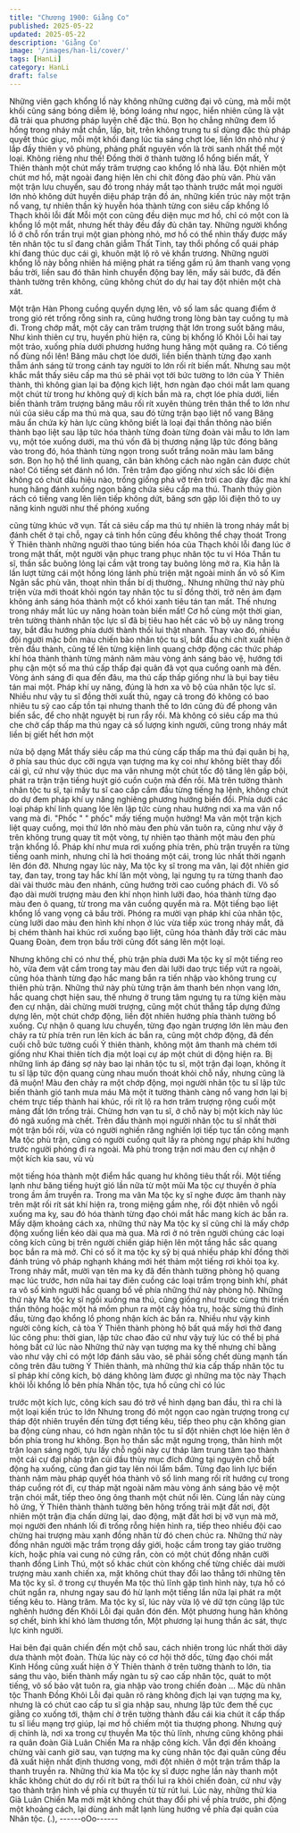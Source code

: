 ```yaml
---
title: "Chương 1900: Giằng Co"
published: 2025-05-22
updated: 2025-05-22
description: 'Giằng Co'
image: '/images/han-li/cover/'
tags: [HanLi]
category: HanLi
draft: false
---
```


Những viên gạch khổng lồ này không những cường đại vô cùng,
mà mỗi một khối cũng sáng bóng diễm lệ, bóng loáng như ngọc,
hiển nhiên cũng là vật đã trải qua phương pháp luyện chế đặc
thù.
Bọn họ chẳng những đem lổ hổng trong nháy mắt chắn, lấp, bịt,
trên không trung tu sĩ dùng đặc thù pháp quyết thúc giục, mỗi một
khối đang lúc tia sáng chợt lóe, liền lớn nhỏ như ý lắp đầy thiên y
vô phùng, phảng phất nguyên vốn là trời sanh nhất thể một loại.
Không riêng như thế!
Đồng thời ở thành tường lổ hổng biến mất, Ỷ Thiên thành một
chút mấy trăm trượng cao khổng lồ nhà lầu. Đột nhiên một chút
mơ hồ, mặt ngoài đang hiện lên chi chít đông đảo phù văn.
Phù văn một trận lưu chuyển, sau đó trong nháy mắt tạo thành
trước mắt mọi người lớn nhỏ không dứt huyền diệu pháp trận đồ
án, những kiến trúc này một trận nổ vang, tự nhiên thần kỳ huyễn
hóa thành từng con siêu cấp khổng lồ Thạch khôi lỗi đất
Mỗi một con cũng đều diện mục mơ hồ, chỉ có một con là khổng
lồ một mắt, nhưng hết thảy đều đầy đủ chân tay.
Những người khổng lồ ở chỗ rốn trần trụi một gian phòng nhỏ,
mơ hồ có thể nhìn thấy được mấy tên nhân tộc tu sĩ đang chân
giẫm Thất Tinh, tay thổi phồng cổ quái pháp khí đang thúc dục cái
gì, khuôn mặt lộ rõ vẻ khẩn trương.
Những người khổng lồ này bỗng nhiên há miệng phát ra tiếng
gầm rú âm thanh vang vọng bầu trời, liền sau đó thân hình
chuyển động bay lên, mấy sải bước, đã đến thành tường trên
không, cũng không chút do dự hai tay đột nhiên một chà xát.

Một trận Hàn Phong cuồng quyển dựng lên, vô số lam sắc quang
điểm ở trong gió rét trống rỗng sinh ra, cũng hướng trong lòng
bàn tay cuồng tụ mà đi.
Trong chớp mắt, một cây can trăm trượng thật lớn trong suốt
băng mâu, Như kình thiên cự trụ, huyền phù hiện ra, cũng bị
khổng lồ Khôi Lỗi hai tay một trảo, xuống phía dưới phương
hướng hung hăng một quăng ra.
Có tiếng nổ đùng nổi lên!
Băng mâu chợt lóe dưới, liền biến thành từng đạo xanh thẫm ánh
sáng từ trong cánh tay người to lớn rối rít biến mất.
Nhưng sau một khắc mắt thấy siêu cấp ma thú sẽ phải vọt tới bức
tường to lớn của Ỷ Thiên thành, thì không gian lại ba động kịch
liệt, hơn ngàn đạo chói mắt lam quang một chút từ trong hư
không quỷ dị kích bắn mà ra, chợt lóe phía dưới, liền biến thành
trăm trượng băng mâu rối rít xuyên thủng trên thân thể to lớn như
núi của siêu cấp ma thú mà qua, sau đó từng trận bạo liệt nổ
vang
Băng mâu ẩn chứa kỳ hàn lực cũng không biết là loại đại thần
thông nào biến thành bạo liệt sau lập tức hóa thành từng đoàn
từng đoàn vài mẫu to lớn lam vụ, một tóe xuống dưới, ma thú vốn
đã bị thương nặng lập tức đóng băng vào trong đó, hóa thành
từng ngọn trong suốt trắng noãn màu lam băng sơn.
Bọn họ hộ thể linh quang, căn bản không cách nào ngăn cản
được chút nào!
Có tiếng sét đánh nổ lớn.
Trên trăm đạo giống như xích sắc lôi điện không có chút dấu hiệu
nào, trống giống phá vỡ trên trời cao dày đặc ma khí hung hăng
đánh xuống ngọn băng chứa siêu cấp ma thú.
Thanh thúy giòn rách có tiếng vang lên liên tiếp không dứt, băng
sơn gặp lôi điện thô to uy năng kinh người như thế phóng xuống

cũng từng khúc vỡ vụn.
Tất cả siêu cấp ma thú tự nhiên là trong nháy mắt bị đánh chết ở
tại chỗ, ngay cả tinh hồn cũng đều không thể chạy thoát
Trong Ỷ Thiên thành những người thao túng biến hóa của Thạch
khôi lỗi đang lúc ở trong mật thất, một người vận phục trang phục
nhân tộc tu vi Hóa Thần tu sĩ, thần sắc buông lỏng lại cầm vật
trong tay buông lỏng mở ra.
Kia hẳn là lần lượt từng cái một hồng lóng lánh phù triện mặt
ngoài minh ấn vô số Kim Ngân sắc phù văn, thoạt nhìn thần bí dị
thường,.
Nhưng những thứ này phù triện vừa mới thoát khỏi ngón tay nhân
tộc tu sĩ đồng thời, trở nên ảm đạm không ánh sáng hóa thành
một cổ khói xanh tiêu tán tan mất.
Thế nhưng trong nháy mắt lúc uy năng hoàn toàn biến mất!
Cơ hồ cùng một thời gian, trên tường thành nhân tộc lực sĩ đã bị
tiêu hao hết các võ bộ uy năng trong tay, bắt đầu hướng phía
dưới thành thối lui thật nhanh.
Thay vào đó, nhiều đội người mặc bốn màu chiến bào nhân tộc tu
sĩ, bắt đầu chi chít xuất hiện ở trên đầu thành, cũng tế lên từng
kiện linh quang chớp động các thức pháp khí hóa thành thành
từng mảnh năm màu vòng ánh sáng bảo vệ, hướng tới phụ cận
một số ma thú cấp thấp đại quân đã vọt qua cuồng oanh mà đến.
Vòng ánh sáng đi qua đến đâu, ma thú cấp thấp giống như là bụi
bay tiêu tán mai một.
Pháp khí uy năng, đúng là hơn xa võ bộ của nhân tộc lực sĩ.
Nhiều như vậy tu sĩ đồng thời xuất thủ, ngay cả trong đó không có
bao nhiêu tu sỹ cao cấp tồn tại nhưng thanh thế to lớn cũng đủ để
phong vân biến sắc, để cho nhật nguyệt bị run rẩy rồi.
Mà không có siêu cấp ma thú che chở cấp thấp ma thú ngay cả
số lượng kinh người, cũng trong nháy mắt liền bị giết hết hơn một

nửa bộ dạng
Mắt thấy siêu cấp ma thú cùng cấp thấp ma thú đại quân bị hạ, ở
phía sau thúc dục cỡi ngựa vạn tượng ma kỵ coi như không bíêt
thay đổi cái gì, cứ như vậy thúc dục ma vân nhưng một chút tốc
độ tăng lên gấp bội, phát ra trận trận tiếng huýt gió cuồn cuộn mà
đến rồi.
Mà trên tường thành nhân tộc tu sĩ, tại mấy tu sĩ cao cấp cầm đầu
từng tiếng hạ lệnh, không chút do dự đem pháp khí uy năng
nghiêng phương hướng biến đổi.
Phía dưới các loại pháp khí linh quang lóe lên lập tức cùng nhau
hướng nơi xa ma vân nổ vang mà đi.
"Phốc " " phốc" mấy tiếng muộn hưởng!
Ma vân một trận kịch liệt quay cuồng, mọi thứ lớn nhỏ màu đen
phù văn tuôn ra, cũng như vậy ở trên không trung quay tít một
vòng, tự nhiên tạo thành một màu đen phù trận khổng lồ.
Pháp khí như mưa rơi xuống phía trên, phù trận truyền ra từng
tiếng oanh minh, nhưng chỉ là hơi thoáng một cái, trong lúc nhất
thời ngạnh lên đón đỡ.
Nhưng ngay lúc này, Ma tộc kỵ sĩ trong ma vân, lại đột nhiên giơ
tay, đan tay, trong tay hắc khí lăn một vòng, lại ngưng tụ ra từng
thanh đao dài vài thước màu đen nhánh, cũng hướng trời cao
cuồng phách đi.
Vô số đạo dài mười trượng màu đen khí nhọn hình lưỡi đao, hóa
thành từng đạo màu đen ô quang, từ trong ma vân cuồng quyển
mà ra.
Một tiếng bạo liệt khổng lồ vang vọng cả bầu trời.
Phóng ra mười vạn pháp khí của nhân tộc, cùng lưỡi dao màu
đen hình khí nhọn ở lúc vừa tiếp xúc trong nháy mắt, đã bị chém
thành hai khúc rơi xuống bạo liệt, cũng hóa thành đầy trời các
màu Quang Đoàn, đem trọn bầu trời cũng đốt sáng lên một loại.

Nhưng không chỉ có như thế, phù trận phía dưới Ma tộc kỵ sĩ một
tiếng reo hò, vừa đem vật cầm trong tay màu đen dài lưỡi dao
trực tiếp vứt ra ngoài, cũng hóa thành từng đạo hắc mang bắn ra
tiến nhập vào không trung cự thiên phù trận.
Những thứ này phù từng trận âm thanh bén nhọn vang lớn, hắc
quang chợt hiện sau, thế nhưng ở trung tâm ngưng tụ ra từng
kiện màu đen cự nhận, dài chừng mười trượng, cũng một chút
thẳng tắp dựng đứng dựng lên, một chút chớp động, liền đột
nhiên hướng phía thành tường bổ xuống.
Cự nhận ô quang lưu chuyển, từng đạo ngàn trượng lớn lên màu
đen chảy ra từ phía trên run lên kích ác bắn ra, cũng một chớp
động, đã đến cuối chỗ bức tường cuối Ỷ thiên thành, không một
âm thanh mà chém tới
giống như Khai thiên tích địa một loại cự áp một chút di động hiện
ra.
Bị những linh áp đáng sợ này bao lại nhân tộc tu sĩ, một trận đại
loạn, không ít tu sĩ lập tức độn quang cùng nhau muốn thoát khỏi
chỗ nầy, nhưng cũng là đã muộn!
Màu đen chảy ra một chớp động, mọi người nhân tộc tu sĩ lập tức
biến thành gió tanh mưa máu
Mà một ít tường thành càng nổ vang hơn lại bị chém trực tiếp
thành hai khúc, rối rít lộ ra hơn trăm trượng rộng cuối một mảng
đất lớn trống trải.
Chừng hơn vạn tu sĩ, ở chỗ này bị một kích này lúc đó ngã xuống
mà chết.
Trên đầu thành mọi người nhân tộc tu sĩ nhất thời một trận bối rối,
vừa có người nghiến răng nghiến lợi tiếp tục tấn công mạnh Ma
tộc phù trận, cũng có người cuống quít lấy ra phòng ngự pháp khí
hướng trước người phóng đi ra ngoài.
Mà phù trong trận nơi màu đen cự nhận ở một kích kia sau, vù vù

một tiếng hóa thành một điểm hắc quang hư không tiêu thất rồi.
Một tiếng lạnh như băng tiếng huýt gió lần nữa từ một mũi Ma tộc
cự thuyền ở phía trong ầm ầm truyền ra.
Trong ma vân Ma tộc kỵ sĩ nghe được âm thanh này trên mặt rối
rít sát khí hiện ra, trong miệng gầm nhẹ, rồi đột nhiên vỗ ngồi
xuống ma kỵ, sau đó hóa thành từng đạo chói mắt hắc mang kích
ác bắn ra.
Mấy dặm khoảng cách xa, những thứ này Ma tộc kỵ sĩ cũng chỉ là
mấy chớp động xuống liền kéo dài qua mà qua.
Mà rơi ở nó trên người chúng các loại công kích cũng bị trên
người chiến giáp hiện lên một tầng hắc sắc quang bọc bắn ra mà
mở. Chỉ có số ít ma tộc kỵ sỹ bị quá nhiều pháp khí đồng thời
đánh trúng vô pháp nghạnh kháng mới hét thảm một tiếng rơi khỏi
tọa kỵ.
Trong nháy mắt, mười vạn tên ma kỵ đã đến thành tường phòng
hộ quang mạc lúc trước, hơn nữa hai tay điên cuồng các loại trầm
trọng binh khí, phát ra vô số kinh người hắc quang bổ về phía
những thứ này phòng hộ.
Những thứ này Ma tộc kỵ sĩ ngồi xuống ma thú, cũng giống như
trước cùng thi triển thần thông hoặc một há mồm phun ra một cây
hỏa trụ, hoặc sừng thú đỉnh đầu, từng đạo khổng lồ phong nhận
kích ác bắn ra.
Nhiều như vậy kinh người công kích, cả tòa Ỷ Thiên thành phòng
hộ bất quá mấy hơi thở đang lúc công phu: thời gian, lập tức chao
đảo cứ như vậy tuỳ lúc có thể bị phá hỏng bất cứ lúc nào
Những thứ này vạn tượng ma kỵ thế nhưng chỉ bằng vào như vậy
chỉ có một lớp đánh sâu vào, sẽ phải sống chết dùng mạnh tấn
công trên đâu tường Ỷ Thiên thành, mà những thứ kia cấp thấp
nhân tộc tu sĩ pháp khí công kích, bộ dáng không làm được gì
những ma tộc này
Thạch khôi lỗi khổng lồ bên phía Nhân tộc, tựa hồ cũng chỉ có lúc

trước một kích lực, công kích sau đó trở về hình dạng ban đầu,
thì ra chỉ là một loại kiến trúc to lớn
Nhưng trong đó một ngọn cao ngàn trượng trong cự tháp đột
nhiên truyền đến từng đợt tiếng kêu, tiếp theo phụ cận không gian
ba động cùng nhau, có hơn ngàn nhân tộc tu sĩ đột nhiên chợt lóe
hiện lên ở bốn phía trong hư không.
Bọn họ thần sắc mặt ngưng trọng, thân hình một trận loạn sáng
ngời, tựu lấy chỗ ngồi này cự tháp làm trung tâm tạo thành một
cái cự đại pháp trận cúi đầu thùy mục đích đứng tại nguyên chỗ
bất động hạ xuống, cũng đan giơ tay lên nói lẩm bẩm.
Từng đạo linh lực biến thành năm màu pháp quyết hóa thành vô
số linh mang rối rít hướng cự trong tháp cuồng rót đi, cự tháp mặt
ngoài năm màu vòng ánh sáng bảo vệ một trận chói mắt, tiếp
theo ông ông thanh một chút nổi lên.
Cùng lần này cùng hô ứng, Ỷ Thiên thành thành tường bên hông
trống trải mặt đất nơi, đột nhiên một trận địa chấn dừng lại, dao
động, mặt đất hơi bị vỡ vụn mà mở, mọi người đen nhánh lối đi
trống rỗng hiện hình ra, tiếp theo nhiều đội cao chừng hai trượng
màu xanh đồng nhân từ đó chen chúc ra.
Những thứ này đồng nhân người mặc trầm trọng dầy giới, hoặc
cầm trong tay giáo trường kích, hoặc phía vai cung nỏ cứng rắn,
còn có một chút đồng nhân cưỡi thanh đồng Linh Thú, một số
khác chút còn khống chế từng chiếc dài mười trượng màu xanh
chiến xa, mặt không chút thay đổi lao thẳng tới những tên Ma tộc
kỵ sĩ.
ở trong cự thuyền Ma tộc thủ lĩnh gặp tình hình này, tựa hồ có
chút ngẩn ra, nhưng ngay sau đó hừ lạnh một tiếng lần nữa lại
phát ra một tiếng kêu to.
Hàng trăm. Ma tộc kỵ sĩ, lúc này vừa lộ vẻ dữ tợn cũng lập tức
nghênh hướng đến Khôi Lỗi đại quân đón đến.
Một phương hung hãn không sợ chết, binh khí khó làm thương
tổn, Một phương lại hung thần ác sát, thực lực kinh người.

Hai bên đại quân chiến đến một chỗ sau, cách nhiên trong lúc
nhất thời dây dưa thành một đoàn.
Thừa lúc này có cơ hội thở dốc, từng đạo chói mắt Kinh Hồng
cũng xuất hiện ở Ỷ Thiên thành ở trên tường thành to lớn, tia
sáng thu vào, biến thành mấy ngàn tu sỹ cao cấp nhân tộc, quát
to một tiếng, vô số bảo vật tuôn ra, gia nhập vào trong chiến đoàn
…
Mặc dù nhân tộc Thanh Đồng Khôi Lỗi đại quân rõ ràng không
địch lại vạn tượng ma kỵ, nhưng là có chút cao cấp tu sĩ gia nhập
sau, nhưng lập tức đem thế cục giằng co xuống tới, thậm chí ở
trên tường thành đầu cái kia chút ít cấp thấp tu sĩ liều mạng trợ
giúp, lại mơ hồ chiếm một tia thượng phong.
Nhưng quỷ dị chính là, nơi xa trong cự thuyền Ma tộc thủ lĩnh,
nhưng cũng không phái ra quân đoàn Già Luân Chiến Ma ra nhập
công kích.
Vẫn đợi đến khoảng chừng vài canh giờ sau, vạn tượng ma kỵ
cùng nhân tộc đại quân cũng đều đã xuất hiện nhất định thương
vong, mới đột nhiên ở một trận trầm thấp la thanh truyền ra.
Những thứ kia Ma tộc kỵ sĩ được nghe lần này thanh một khắc
không chút do dự rối rít bứt ra thối lui ra khỏi chiến đoàn, cứ như
vậy tạo thành trận hình về phía cự thuyền từ từ rút lui.
Lúc này, những thứ kia Già Luân Chiến Ma mới mặt không chút
thay đổi phi về phía trước, phi động một khoảng cách, lại dùng
ánh mắt lạnh lùng hướng về phía đại quân của Nhân tộc. (.),
------oOo------
